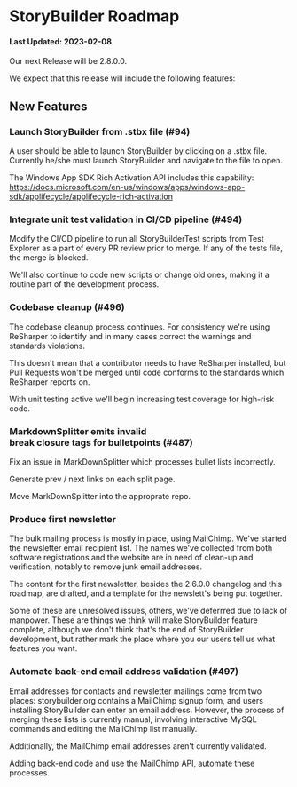 # StoryBuilder Roadmap

#### Last Updated: 2023-02-08

Our next Release will be 2.8.0.0. 

We expect that this release will include the following features:

## New Features

### Launch StoryBuilder from .stbx file (#94)

A user should be able to launch StoryBuilder by clicking on a .stbx file.
Currently he/she must launch StoryBuilder and navigate to the file to
open.

The Windows App SDK Rich Activation API includes this capability:
https://docs.microsoft.com/en-us/windows/apps/windows-app-sdk/applifecycle/applifecycle-rich-activation

### Integrate unit test validation in CI/CD pipeline (#494)

Modify the CI/CD pipeline to run all StoryBuilderTest scripts 
from Test Explorer as a part of every PR review prior to merge. If
any of the tests file, the merge is blocked. 

We'll also continue to code new scripts or change old 
ones, making it a routine part of the development process.


### Codebase cleanup (#496)

The codebase cleanup process continues. For consistency 
we're using ReSharper to identify and in many cases correct the warnings and 
standards violations. 

This doesn't mean that a contributor needs to have ReSharper installed, but
Pull Requests won't be merged until code conforms to the standards which
ReSharper reports on.

With unit testing active we'll begin increasing test coverage for high-risk 
code.

### MarkdownSplitter emits invalid <br/> break closure tags for bulletpoints (#487)

Fix an issue in MarkDownSplitter which processes bullet lists incorrectly.

Generate prev / next links on each split page.

Move MarkDownSplitter into the approprate repo.

### Produce first newsletter

The bulk mailing process is mostly in place, using MailChimp.
We've started the newsletter email recipient list. The names
we've collected from both software registrations and the website
are in need of clean-up and verification, notably to remove
junk email addresses. 

The content for the first newsletter, besides the 2.6.0.0 changelog
and this roadmap, are drafted, and a template for the newslett's
being put together.

Some of these are unresolved issues, others, we've deferrred
due to lack of manpower. These are things we think will 
make StoryBuilder feature complete, although we don't think
that's the end of StoryBuilder development, but rather mark
the place where you our users tell us what features you want.

### Automate back-end email address validation (#497)

Email addresses for contacts and newsletter mailings come from two places: storybuilder.org
contains a MailChimp signup form, and users installing StoryBuilder can enter an email address.
However, the process of merging these lists is currently manual, involving
interactive MySQL commands and editing the MailChimp list manually.

Additionally, the MailChimp email addresses aren't currently validated.

Adding back-end code and use the MailChimp API, automate these processes.